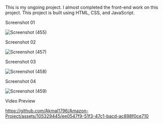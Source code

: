 This is my ongoing project. I almost completed the front-end work on this project.
This project is built using HTML, CSS, and JavaScript.

Screenshot 01

![Screenshot (455)](https://github.com/Akmal1796/Amazon-Project/assets/105329445/7340f478-43ac-4aca-9c47-159095c05649)

Screenshot 02

![Screenshot (457)](https://github.com/Akmal1796/Amazon-Project/assets/105329445/5aff87a8-a11c-4cfe-b4db-c018e632adbd)

Screenshot 03


![Screenshot (458)](https://github.com/Akmal1796/Amazon-Project/assets/105329445/e44257b5-4e7c-4e42-9f6c-063988d6dbcf)

Screenshot 04

![Screenshot (459)](https://github.com/Akmal1796/Amazon-Project/assets/105329445/784fcfdd-a6e9-473a-91d6-9f6311abe069)

Video Preview



https://github.com/Akmal1796/Amazon-Project/assets/105329445/ee0547f9-51f3-47c1-bacd-ac898f0ce710


